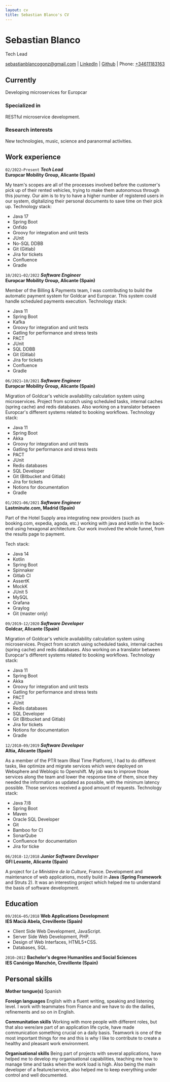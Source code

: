 ```yaml
---
layout: cv
title: Sebastian Blanco's CV
---
```

# Sebastian Blanco
Tech Lead

<div id="webaddress">
<a href="mailto:sebastianblancogonz@gmail.com">sebastianblancogonz@gmail.com</a> | <a href="https://www.linkedin.com/in/sebasblancogonz/?locale=en_US" target="_blank">LinkedIn</a> | <a href="https://github.com/sebasblancogonz" target="_blank">Github</a> | Phone: <a href="tel:+34611183163">+34611183163</a>
</div>


## Currently

Developing microservices for Europcar

### Specialized in

RESTful microservice development.


### Research interests

New technologies, music, science and paranormal activities.


## Work experience

`02/2022–Present`
__*Tech Lead*__<br>
__Europcar Mobility Group, Alicante (Spain)__

My team's scopes are all of the processes involved before the customer's pick up of their rented vehicles, trying to make them autonomous through this journey. Our aim is to try to have a higher number of registered users in our system, digitalizing their personal documents to save time on their pick up. 
Technology stack:
- Java 17
- Spring Boot
- Onfido
- Groovy for integration and unit tests
- JUnit
- No-SQL DDBB
- Git (Gitlab)
- Jira for tickets
- Confluence
- Gradle

`10/2021–02/2022`
__*Software Engineer*__<br>
__Europcar Mobility Group, Alicante (Spain)__

Member of the Billing & Payments team, I was contributing to build the automatic payment system for Goldcar and Europcar.
This system could handle scheduled payments execution.
Technology stack:
- Java 11
- Spring Boot
- Kafka
- Groovy for integration and unit tests
- Gatling for performance and stress tests
- PACT
- JUnit
- SQL DDBB
- Git (Gitlab)
- Jira for tickets
- Confluence
- Gradle

`06/2021–10/2021`
__*Software Engineer*__<br>
__Europcar Mobility Group, Alicante (Spain)__

Migration of Goldcar's vehicle availability calculation system using microservices. 
Project from scratch using scheduled tasks, internal caches (spring cache) and redis databases. 
Also working on a translator between Europcar's different systems related to booking workflows.
Technology stack:
- Java 11
- Spring Boot
- Akka
- Groovy for integration and unit tests
- Gatling for performance and stress tests
- PACT
- JUnit
- Redis databases
- SQL Developer
- Git (Bitbucket and Gitlab)
- Jira for tickets
- Notions for documentation
- Gradle

`01/2021–06/2021`
__*Software Engineer*__<br>
__Lastminute.com, Madrid (Spain)__

Part of the Hotel Supply area integrating new providers (such as booking.com, expedia, agoda, etc.) working with java and kotlin in the back-end using hexagonal architecture. 
Our work involved the whole funnel, from the results page to payment.

Tech stack:
- Java 14
- Kotlin
- Spring Boot
- Spinnaker
- Gitlab CI
- AssertK
- MockK
- JUnit 5
- MySQL
- Grafana
- Graylog
- Git (master only)

`09/2019–12/2020`
__*Software Developer*__<br>
__Goldcar, Alicante (Spain)__

Migration of Goldcar's vehicle availability calculation system using microservices. 
Project from scratch using scheduled tasks, internal caches (spring cache) and redis databases. 
Also working on a translator between Europcar's different systems related to booking workflows.
Technology stack:
- Java 11
- Spring Boot
- Akka
- Groovy for integration and unit tests
- Gatling for performance and stress tests
- PACT
- JUnit
- Redis databases
- SQL Developer
- Git (Bitbucket and Gitlab)
- Jira for tickets
- Notions for documentation
- Gradle

`12/2018–09/2019`
__*Software Developer*__<br>
__Altia, Alicante (Spain)__

As a member of the PTR team (Real Time Platform), I had to do different tasks, 
like optimize and migrate services which were deployed on Websphere and Weblogic to Openshift. 
My job was to improve those services along the team and lower the response time of them, 
since they needed the information as updated as possible, with the minimum latency possible. 
Those services received a good amount of requests.
Technology stack:
- Java 7/8
- Spring Boot
- Maven
- Oracle SQL Developer
- Git
- Bamboo for CI
- SonarQube 
- Confluence for documentation
- Jira for ticke

`06/2018-12/2018` 
__*Junior Software Developer*__<br>
__GFI Levante, Alicante (Spain)__

A project for _Le Ministère de la Culture_, France. Development and maintenance of web applications, 
mostly build in **Java** (**Spring Framework** and Struts 2). It was an interesting project 
which helped me to understand the basis of software development.

## Education

`09/2016–05/2018`
__Web Applications Development__<br>
__IES Macià Abela, Crevillente (Spain)__
- Client Side Web Development, JavaScript.
- Server Side Web Development, PHP.
- Design of Web Interfaces, HTML5+CSS.
- Databases, SQL.

`2010–2012`
__Bachelor's degree Humanities and Social Sciences__<br>
__IES Canónigo Manchón, Crevillente (Spain)__


## Personal skills

__Mother tongue(s)__
Spanish

__Foreign languages__
English with a fluent writing, speaking and listening level. I work with teammates 
from France and we have to do the dailies, refinements and so on in English.

__Communitation skills__
Working with more people with different roles, but that also were/are part 
of an application life cycle, have made communication something crucial on a daily basis. 
Teamwork is one of the most important things for me and this is 
why I like to contribute to create a healthy and pleasant work environment.

__Organisational skills__
Being part of projects with several applications, have helped me to develop my 
organisational capabilities, teaching me how to manage time and tasks when the work load is high.
Also being the main developer of a feature/service, also helped me to keep 
everything under control and well documented.

<!-- ### Footer

Last updated: Aug 2021 -->
